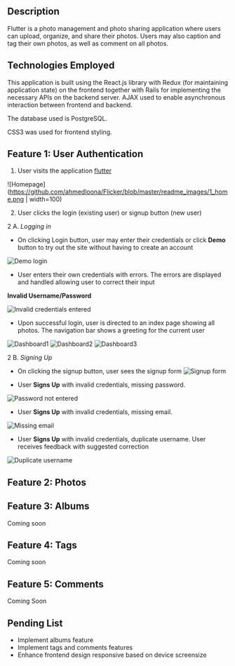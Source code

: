 ## Description

Flutter is a photo management and photo sharing application where users can upload, organize, and share their photos.
Users may also caption and tag their own photos, as well as comment on all photos. 

## Technologies Employed

This application is built using the React.js library with Redux (for maintaining application state) on the frontend together with Rails for implementing the necessary APIs on the backend server. AJAX used to enable asynchronous interaction between frontend and backend. 

The database used is PostgreSQL. 

CSS3 was used for frontend styling.


## Feature 1: User Authentication

1. User visits the application [flutter](https://friskr.herokuapp.com/#/)

![Homepage](https://github.com/ahmedloona/Flicker/blob/master/readme_images/1_home.png  | width=100)

2. User clicks the login (existing user) or signup button (new user)

2 A. _Logging in_ 

* On clicking Login button, user may enter their credentials or click __Demo__ button to try out the site without having to create an account

![Demo login](https://github.com/ahmedloona/Flicker/blob/master/readme_images/2_demo_login.png)

* User enters their own credentials with errors. The errors are displayed and handled allowing user to correct their input

__Invalid Username/Password__

![Invalid credentials entered](https://github.com/ahmedloona/Flicker/blob/master/readme_images/3_invalid_credentials.png)

* Upon successful login, user is directed to an index page showing all photos. The navigation bar shows a greeting for the current user

![Dashboard1](https://github.com/ahmedloona/Flicker/blob/master/readme_images/5_dashboard_1.png)
![Dashboard2](https://github.com/ahmedloona/Flicker/blob/master/readme_images/6_dashboard_2.png)
![Dashboard3](https://github.com/ahmedloona/Flicker/blob/master/readme_images/7_dashboard_3.png)


2 B. _Signing Up_ 

* On clicking the signup button, user sees the signup form
![Signup form](https://github.com/ahmedloona/Flicker/blob/master/readme_images/3_signup.png)


* User __Signs Up__ with invalid credentials, missing password. 

![Password not entered](https://github.com/ahmedloona/Flicker/blob/master/readme_images/3_invalid_credentials.png)

* User __Signs Up__ with invalid credentials, missing email. 

![Missing email](https://github.com/ahmedloona/Flicker/blob/master/readme_images/4_credential_validation.png)


* User __Signs Up__ with invalid credentials, duplicate username. User receives feedback with suggested correction

![Duplicate username](https://github.com/ahmedloona/Flicker/blob/master/readme_images/3_invalid_credentials_username_taken.png)





## Feature 2: Photos


## Feature 3: Albums
Coming soon

## Feature 4: Tags
Coming soon

## Feature 5: Comments
Coming Soon


## Pending List
* Implement albums feature
* Implement tags and comments features
* Enhance frontend design responsive based on device screensize


